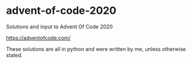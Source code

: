 # advent-of-code-2020
Solutions and input to Advent Of Code 2020

https://adventofcode.com/

These solutions are all in python and were written by me, unless otherwise stated.